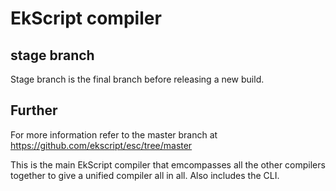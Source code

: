 # EkScript compiler

## stage branch

Stage branch is the final branch before releasing a new build.

## Further

For more information refer to the master branch at https://github.com/ekscript/esc/tree/master

This is the main EkScript compiler that emcompasses all the other compilers together to give a unified compiler all in all. Also includes the CLI.

